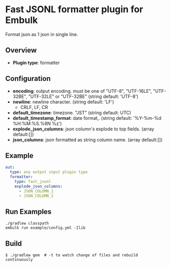 # Fast JSONL formatter plugin for Embulk

Format json as 1 json in single line.

## Overview

* **Plugin type**: formatter

## Configuration

- **encoding**: output encoding. must be one of "UTF-8", "UTF-16LE", "UTF-32BE", "UTF-32LE" or "UTF-32BE" (string default: 'UTF-8')
- **newline**: newline character. (string default: 'LF')
    - CRLF, LF, CR
- **default_timezone**: timezone. "JST" (string default: UTC)
- **default_timestamp_format**: date format,. (string default: '%Y-%m-%d %H:%M:%S.%6N %z')
- **explode_json_columns**: json column's explode to top fields. (array default:[])
- **json_columns**:  json formatted as string column name. (array default:[])

## Example

```yaml
out:
  type: any output input plugin type
  formatter:
    type: fast_jsonl
    explode_json_columns: 
      - JSON_COLUMN_1
      - JSON_COLUMN_2
```

## Run Examples

```
./gradlew classpath
embulk run example/config.yml -Ilib
```

## Build

```
$ ./gradlew gem  # -t to watch change of files and rebuild continuously
```
